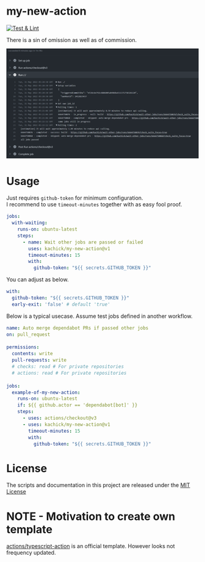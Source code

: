 # my-new-action

[![Test & Lint](https://github.com/kachick/my-new-action/actions/workflows/ci.yml/badge.svg?branch=main)](https://github.com/kachick/my-new-action/actions/workflows/ci.yml?query=branch%3Amaster++)

There is a sin of omission as well as of commission.

<img src="./assets/actual-log-v1.1.1-passed.png?raw=true" alt="Example of actual log" width=700>

# Usage

Just requires `github-token` for minimum configuration.\
I recommend to use `timeout-minutes` together with as easy fool proof.

```yaml
jobs:
  with-waiting:
    runs-on: ubuntu-latest
    steps:
      - name: Wait other jobs are passed or failed
        uses: kachick/my-new-action@v1
        timeout-minutes: 15
        with:
          github-token: "${{ secrets.GITHUB_TOKEN }}"
```

You can adjust as below.

```yaml
with:
  github-token: "${{ secrets.GITHUB_TOKEN }}"
  early-exit: 'false' # default 'true'
```

Below is a typical usecase. Assume test jobs defined in another workflow.

```yaml
name: Auto merge dependabot PRs if passed other jobs
on: pull_request

permissions:
  contents: write
  pull-requests: write
  # checks: read # For private repositories
  # actions: read # For private repositories

jobs:
  example-of-my-new-action:
    runs-on: ubuntu-latest
    if: ${{ github.actor == 'dependabot[bot]' }}
    steps:
      - uses: actions/checkout@v3
      - uses: kachick/my-new-action@v1
        timeout-minutes: 15
        with:
          github-token: "${{ secrets.GITHUB_TOKEN }}"
```

# License

The scripts and documentation in this project are released under the [MIT License](LICENSE)

# NOTE - Motivation to create own template

[actions/typescript-action](https://github.com/actions/typescript-action) is an official template. However looks not frequency updated.
